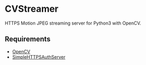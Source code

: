# CVStreamer

HTTPS Motion JPEG streaming server for Python3 with OpenCV.

## Requirements
* [OpenCV](https://github.com/opencv/opencv)
* [SimpleHTTPSAuthServer](https://github.com/oza6ut0ne/SimpleHTTPSAuthServer)
